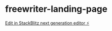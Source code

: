 # freewriter-landing-page

[Edit in StackBlitz next generation editor ⚡️](https://stackblitz.com/~/github.com/VyuduInc/freewriter-landing-page)